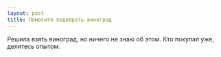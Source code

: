 ```yaml
---
layout: post 
title: Помогите подобрать виноград 
--- 
```

Решила взять виноград, но ничего не знаю об этом. Кто покупал уже, делитесь опытом.